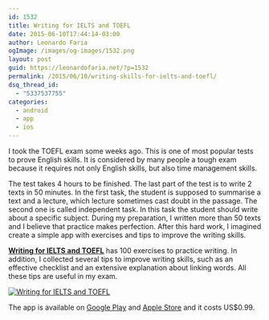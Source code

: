 ```yaml
---
id: 1532
title: Writing for IELTS and TOEFL
date: 2015-06-10T17:44:14-03:00
author: Leonardo Faria
ogImage: /images/og-images/1532.png
layout: post
guid: https://leonardofaria.net/?p=1532
permalink: /2015/06/10/writing-skills-for-ielts-and-toefl/
dsq_thread_id:
  - "5337537755"
categories:
  - android
  - app
  - ios
---
```

I took the TOEFL exam some weeks ago. This is one of most popular tests to prove English skills. It is considered by many people a tough exam because it requires not only English skills, but also time management skills. 

The test takes 4 hours to be finished. The last part of the test is to write 2 texts in 50 minutes. In the first task, the student is supposed to summarise a text and a lecture, which lecture sometimes cast doubt in the passage. The second one is called independent task. In this task the student should write about a specific subject. During my preparation, I written more than 50 texts and I believe that practice makes perfection. After this hard work, I imagined create a simple app with exercises and tips to improve the writing skills.

**[Writing for IELTS and TOEFL](http://writingskills.leonardofaria.net)** has 100 exercises to practice writing. In addition, I collected several tips to improve writing skills, such as an effective checklist and an extensive explanation about linking words. All these tips are useful in my exam.

[<img src="/wp-content/uploads/2015/06/og_img.jpg" alt="Writing for IELTS and TOEFL" width="1200" height="630" class="alignnone size-full wp-image-1546" srcset="/wp-content/uploads/2015/06/og_img.jpg 1200w, /wp-content/uploads/2015/06/og_img-300x158.jpg 300w, /wp-content/uploads/2015/06/og_img-1024x538.jpg 1024w" sizes="(max-width: 1200px) 100vw, 1200px" />](http://writingskills.leonardofaria.net)

The app is available on [Google Play](https://play.google.com/store/apps/details?id=net.leonardofaria.writingskills) and [Apple Store](https://itunes.apple.com/us/app/writing-skills-for-ielts-toefl/id1000191077?ls=1&mt=8) and it costs US$0.99.
